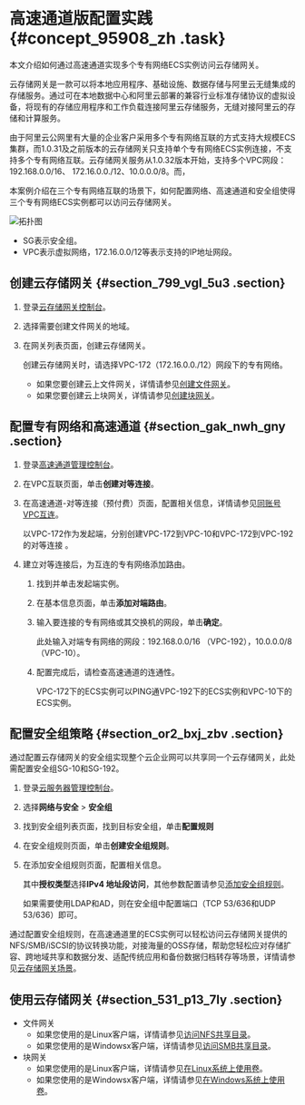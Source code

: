 # 高速通道版配置实践 {#concept_95908_zh .task}

本文介绍如何通过高速通道实现多个专有网络ECS实例访问云存储网关。

云存储网关是一款可以将本地应用程序、基础设施、数据存储与阿里云无缝集成的存储服务。通过可在本地数据中心和阿里云部署的兼容行业标准存储协议的虚拟设备，将现有的存储应用程序和工作负载连接阿里云存储服务，无缝对接阿里云的存储和计算服务。

由于阿里云公网里有大量的企业客户采用多个专有网络互联的方式支持大规模ECS集群，而1.0.31及之前版本的云存储网关只支持单个专有网络ECS实例连接，不支持多个专有网络互联。云存储网关服务从1.0.32版本开始，支持多个VPC网段：192.168.0.0/16、 172.16.0.0./12、10.0.0.0/8。而，

本案例介绍在三个专有网络互联的场景下，如何配置网络、高速通道和安全组使得三个专有网络ECS实例都可以访问云存储网关。

![拓扑图](http://static-aliyun-doc.oss-cn-hangzhou.aliyuncs.com/assets/img/1427600/156871391060762_zh-CN.png)

-   SG表示安全组。
-   VPC表示虚拟网络，172.16.0.0/12等表示支持的IP地址网段。

## 创建云存储网关 {#section_799_vgl_5u3 .section}

1.  登录[云存储网关控制台](https://sgwnew.console.aliyun.com/)。
2.  选择需要创建文件网关的地域。
3.  在网关列表页面，创建云存储网关。 

    创建云存储网关时，请选择VPC-172（172.16.0.0./12）网段下的专有网络。

    -   如果您要创建云上文件网关，详情请参见[创建文件网关](../../../../cn.zh-CN/云控制台用户指南/文件网关/管理文件网关.md#section_i9x_102_e8q)。
    -   如果您要创建云上块网关，详情请参见[创建块网关](../../../../cn.zh-CN/云控制台用户指南/块网关/管理块网关.md#section_0x3_5ab_h7w)。

## 配置专有网络和高速通道 {#section_gak_nwh_gny .section}

1.  登录[高速通道管理控制台](https://expressconnect.console.aliyun.com/)。
2.  在VPC互联页面，单击**创建对等连接**。
3.  在高速通道-对等连接（预付费）页面，配置相关信息，详情请参见[同账号VPC互连](../../../../cn.zh-CN/专有网络对等连接（关闭新购）/同账号VPC互连.md#)。 

    以VPC-172作为发起端，分别创建VPC-172到VPC-10和VPC-172到VPC-192的对等连接 。

4.  建立对等连接后，为互连的专有网络添加路由。 
    1.  找到并单击发起端实例。
    2.  在基本信息页面，单击**添加对端路由**。
    3.  输入要连接的专有网络或其交换机的网段，单击**确定**。 

        此处输入对端专有网络的网段：192.168.0.0/16 （VPC-192），10.0.0.0/8（VPC-10）。

    4.  配置完成后，请检查高速通道的连通性。 

        VPC-172下的ECS实例可以PING通VPC-192下的ECS实例和VPC-10下的ECS实例。


## 配置安全组策略 {#section_or2_bxj_zbv .section}

通过配置云存储网关的安全组实现整个云企业网可以共享同一个云存储网关，此处需配置安全组SG-10和SG-192。

1.  登录[云服务器管理控制台](https://ecs.console.aliyun.com/)。
2.  选择**网络与安全** \> **安全组**
3.  找到安全组列表页面，找到目标安全组，单击**配置规则**
4.  在安全组规则页面，单击**创建安全组规则**。
5.  在添加安全组规则页面，配置相关信息。 

    其中**授权类型**选择**IPv4 地址段访问**，其他参数配置请参见[添加安全组规则](../../../../cn.zh-CN/安全/安全组/添加安全组规则.md#)。

    如果需要使用LDAP和AD，则在安全组中配置端口（TCP 53/636和UDP 53/636）即可。


通过配置安全组规则，在高速通道里的ECS实例可以轻松访问云存储网关提供的NFS/SMB/iSCSI的协议转换功能，对接海量的OSS存储，帮助您轻松应对存储扩容、跨地域共享和数据分发、适配传统应用和备份数据归档转存等场景，详情请参见[云存储网关场景](https://yq.aliyun.com/articles/630679?spm=a2c4e.11153940.blogcont657565.26.17365b635NdYkg)。

## 使用云存储网关 {#section_531_p13_7ly .section}

-   文件网关
    -   如果您使用的是Linux客户端，详情请参见[访问NFS共享目录](../../../../cn.zh-CN/云控制台用户指南/文件网关/访问共享目录/访问NFS共享目录.md#)。
    -   如果您使用的是Windowsx客户端，详情请参见[访问SMB共享目录](../../../../cn.zh-CN/云控制台用户指南/文件网关/访问共享目录/访问SMB共享目录.md#)。
-   块网关
    -   如果您使用的是Linux客户端，详情请参见[在Linux系统上使用卷](../../../../cn.zh-CN/云控制台用户指南/块网关/使用iSCSI卷/在Linux系统上使用卷.md#)。
    -   如果您使用的是Windowsx客户端，详情请参见[在Windows系统上使用卷](../../../../cn.zh-CN/云控制台用户指南/块网关/使用iSCSI卷/在Windows系统上使用卷.md#)。

